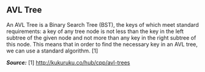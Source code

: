 ## AVL Tree
An AVL Tree is a Binary Search Tree (BST), the keys of which meet 
standard requirements: a key of any tree node is not less than the key 
in the left subtree of the given node and not more than any key in the 
right subtree of this node. This means that in order to find the 
necessary key in an AVL tree, we can use a standard algorithm. [1]

***Source:***
[1] http://kukuruku.co/hub/cpp/avl-trees
